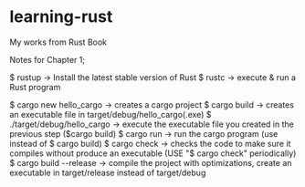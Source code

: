 # learning-rust
My works from Rust Book



Notes for Chapter 1;

$ rustup -> Install the latest stable version of Rust
$ rustc -> execute & run a Rust program

$ cargo new hello_cargo -> creates a cargo project
$ cargo build -> creates an executable file in target/debug/hello_cargo(.exe)
$ ./target/debug/hello_cargo -> execute the executable file you created in the previous step ($cargo build)
$ cargo run -> run the cargo program (use instead of $ cargo build)
$ cargo check -> checks the code to make sure it compiles without produce an executable (USE "$ cargo check" periodically)
$ cargo build --release -> compile the project with optimizations, create an executable in target/release instead of target/debug

